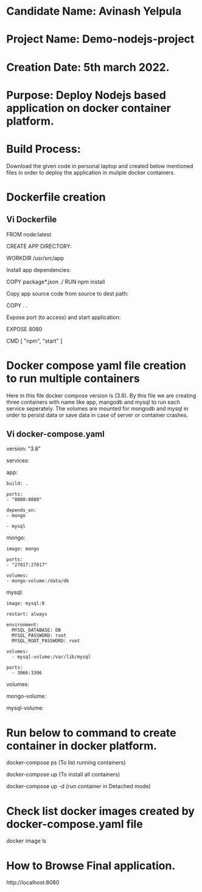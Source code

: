 # Candidate Name: Avinash Yelpula
# Project Name: Demo-nodejs-project
# Creation Date: 5th march 2022.
# Purpose: Deploy Nodejs based application on docker container platform.

# Build Process:

Download the given code  in personal laptop and created below mentioned files in order to deploy the application in muliple docker containers.

# Dockerfile creation

Vi Dockerfile
----
FROM node:latest

CREATE APP DIRECTORY:

WORKDIR /usr/src/app 

Install app dependencies:

COPY package*.json ./
RUN npm install

Copy app source code from source to dest path:  

COPY . .

Expose port (to access) and start application:  

 EXPOSE 8080
 
 CMD [ "npm", "start" ]



# Docker compose yaml file creation to run multiple containers

Here in this file docker compose version is (3.8).
By this file we are creating three containers with name like app, mangodb and mysql to run each service seperately.
The volumes are mounted for mongodb and mysql in order to persist data or save data in case of server or container crashes.

Vi docker-compose.yaml
-----

version: "3.8"


services:

  app:
  
    build: .
    
    ports:
    - "8080:8080"
    
    depends_on:
    - mongo
    
    - mysql
  
  
  
  mongo:
  
    image: mongo
    
    ports:
    - "27017:27017"
    
    volumes:
    - mongo-volume:/data/db
  
  
  
  
  mysql:
    
    image: mysql:8
    
    restart: always
    
    environment:
      MYSQL_DATABASE: DB
      MYSQL_PASSWORD: root
      MYSQL_ROOT_PASSWORD: root
    
    volumes:
      - mysql-volume:/var/lib/mysql
    
    ports:
      - 3066:3306



volumes:

  mongo-volume:
  
  mysql-volume:
  

# Run below to command to create container in docker platform.

docker-compose ps  (To list running containers)

docker-compose up (To install all containers)

docker-compose up -d (run container in Detached mode)

# Check list docker images created by docker-compose.yaml file

docker image ls

# How to Browse Final application.

http://localhost:8080



















